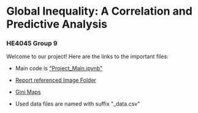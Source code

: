 
# Global Inequality: A Correlation and Predictive Analysis
### HE4045 Group 9 

Welcome to our project! Here are the links to the important files:

- Main code is ["Project_Main.ipynb"](./Project_Main.ipynb)
  
- [Report referenced Image Folder](./Images)

- [Gini Maps](./Gini_Maps)
  
- Used data files are named with suffix "_data.csv"

